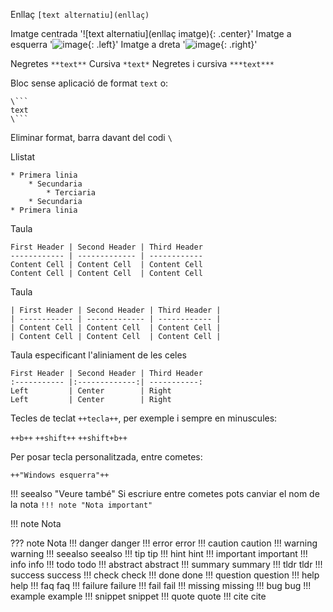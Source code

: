 Enllaç `[text alternatiu](enllaç)`

Imatge centrada '![text alternatiu](enllaç imatge){: .center}'
Imatge a esquerra '![image](_imatges/cc_arma_v4_440.png){: .left}'
Imatge a dreta '![image](http://www.cavallersdelcel.cat/images/stories/CC/userbar2.png){: .right}'

Negretes `**text**`
Cursiva `*text*`
Negretes i cursiva `***text***`

Bloc sense aplicació de format `text` o:
```
\```
text
\```
```

Eliminar format, barra davant del codi `\`

Llistat

```
* Primera linia
	* Secundaria
		* Terciaria
	* Secundaria
* Primera linia  
```

Taula

```
First Header | Second Header | Third Header
------------ | ------------- | ------------
Content Cell | Content Cell  | Content Cell
Content Cell | Content Cell  | Content Cell
```

Taula

```
| First Header | Second Header | Third Header |
| ------------ | ------------- | ------------ |
| Content Cell | Content Cell  | Content Cell |
| Content Cell | Content Cell  | Content Cell |
```

Taula especificant l'aliniament de les celes

```
First Header | Second Header | Third Header
:----------- |:-------------:| -----------:
Left         | Center        | Right
Left         | Center        | Right
```

Tecles de teclat `++tecla++`, per exemple i sempre en minuscules:

`++b++`
`++shift++`
`++shift+b++`

Per posar tecla personalitzada, entre cometes:

`++"Windows esquerra"++`

!!! seealso "Veure també"
	Si escriure entre cometes pots canviar el nom de la nota `!!! note "Nota important"`

!!! note
	Nota

??? note
	Nota
!!! danger
	danger
!!! error
	error
!!! caution
	caution
!!! warning
	warning
!!! seealso
	seealso
!!! tip
	tip
!!! hint
	hint
!!! important
	important
!!! info
	info
!!! todo
	todo
!!! abstract
	abstract
!!! summary
	summary
!!! tldr
	tldr
!!! success
	success
!!! check
	check
!!! done
	done
!!! question
	question
!!! help
	help
!!! faq
	faq
!!! failure
	failure
!!! fail
	fail
!!! missing
	missing
!!! bug
	bug
!!! example
	example
!!! snippet
	snippet
!!! quote
	quote
!!! cite
	cite